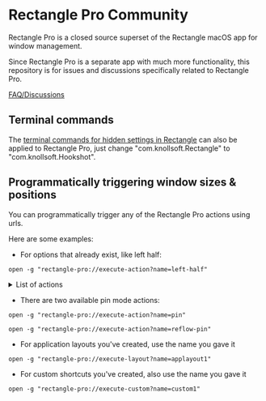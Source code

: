 # Rectangle Pro Community

Rectangle Pro is a closed source superset of the Rectangle macOS app for window management. 

Since Rectangle Pro is a separate app with much more functionality, this repository is for issues and discussions specifically related to Rectangle Pro.

[FAQ/Discussions](https://github.com/rxhanson/RectanglePro-Community/discussions)

## Terminal commands

The [terminal commands for hidden settings in Rectangle](https://github.com/rxhanson/Rectangle/blob/master/TerminalCommands.md) can also be applied to Rectangle Pro, just change "com.knollsoft.Rectangle" to "com.knollsoft.Hookshot".

## Programmatically triggering window sizes & positions

You can programmatically trigger any of the Rectangle Pro actions using urls. 

Here are some examples:

* For options that already exist, like left half: 

`open -g "rectangle-pro://execute-action?name=left-half"`

<details>
  <summary>List of actions</summary>

```
left-half
right-half
maximize
maximize-height
previous-display
next-display
larger
smaller
bottom-half
top-half
center
bottom-left
bottom-right
top-left
top-right
restore
first-third
first-two-thirds
center-third
last-two-thirds
last-third
move-left
move-right
move-up
move-down
almost-maximize
fill-left
fill-right
center-half
first-fourth
second-fourth
third-fourth
last-fourth
top-left-sixth
top-center-sixth
top-right-sixth
bottom-left-sixth
bottom-center-sixth
bottom-right-sixth
first-sixth
last-sixth
fullscreen
close
minimize
quit-app
hide-app
cascade-all
cascade-app
tile-2x2
tile-2x3
reveal-desktop-edge
app-next-display
app-prev-display
app-left-half
app-right-half
first-three-fourths
last-three-fourths
top-left-ninth
top-center-ninth
top-right-ninth
middle-left-ninth
middle-center-ninth
middle-right-ninth
bottom-left-ninth
bottom-center-ninth
bottom-right-ninth
top-left-third
top-right-third
bottom-left-third
bottom-right-third
top-left-eighth
top-center-left-eighth
top-center-right-eighth
top-right-eighth
bottom-left-eighth
bottom-center-left-eighth
bottom-center-right-eighth
bottom-right-eighth
center-two-thirds
fill-bottom-left
fill-bottom-right
fill-top-left
fill-top-right
last
next-space
nudge-left
nudge-right
nudge-up
nudge-down
prev-space
snap-bottom-left
snap-bottom-right
snap-top-left
snap-top-right
upper-center
next-display-ratio
prev-display-ratio
stash-left
stash-right
stash-up
stash-down
unstash
cycle-stashed
toggle-stashed
unstash-all
stash-all
stash-all-but-front
reflow-pin
next-space
prev-space
  ```
</details>

* There are two available pin mode actions:

`open -g "rectangle-pro://execute-action?name=pin"`

`open -g "rectangle-pro://execute-action?name=reflow-pin"`

* For application layouts you've created, use the name you gave it

`open -g "rectangle-pro://execute-layout?name=applayout1"` 

* For custom shortcuts you've created, also use the name you gave it

`open -g "rectangle-pro://execute-custom?name=custom1"`
